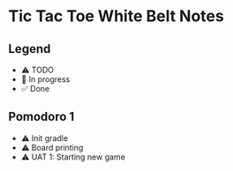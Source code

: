 # Tic Tac Toe White Belt Notes

## Legend

- ⚠ TODO
- 🚧 In progress
- ✅ Done

## Pomodoro 1

- ⚠ Init gradle
- ⚠ Board printing
- ⚠ UAT 1: Starting new game
